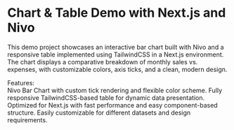 <h1>Chart & Table Demo with Next.js and Nivo</h1>

This demo project showcases an interactive bar chart built with Nivo and a responsive table implemented using TailwindCSS in a Next.js environment. The chart displays a comparative breakdown of monthly sales vs. expenses, with customizable colors, axis ticks, and a clean, modern design.


Features:<br />
Nivo Bar Chart with custom tick rendering and flexible color scheme.
Fully responsive TailwindCSS-based table for dynamic data presentation.
Optimized for Next.js with fast performance and easy component-based structure.
Easily customizable for different datasets and design requirements.
